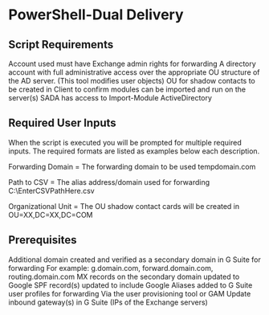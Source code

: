 # PowerShell-Dual Delivery

Script Requirements
-------------------
Account used must have Exchange admin rights for forwarding
A directory account with full administrative access over the appropriate OU structure of the AD server. (This tool modifies user objects)
OU for shadow contacts to be created in
Client to confirm modules can be imported and run on the server(s) SADA has access to
Import-Module ActiveDirectory



Required User Inputs
--------------------
When the script is executed you will be prompted for multiple required inputs. The required formats are listed as examples below each description.


Forwarding Domain = The forwarding domain to be used
tempdomain.com

Path to CSV = The alias address/domain used for forwarding
C:\EnterCSVPathHere.csv

Organizational Unit = The OU shadow contact cards will be created in
OU=XX,DC=XX,DC=COM



Prerequisites
-------------
Additional domain created and verified as a secondary domain in G Suite for forwarding
For example: g.domain.com, forward.domain.com, routing.domain.com
MX records on the secondary domain updated to Google
SPF record(s) updated to include Google
Aliases added to G Suite user profiles for forwarding
Via the user provisioning tool or GAM
Update inbound gateway(s) in G Suite (IPs of the Exchange servers)
